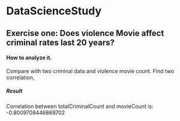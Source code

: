 # DataScienceStudy

## Exercise one: Does violence Movie affect criminal rates last 20 years?
#### How to analyze it.
Compare with two criminal data and violence movie count.
Find two correlation,

##### Result
Correlation between totalCriminalCount and movieCount is: -0.8009708446869702
